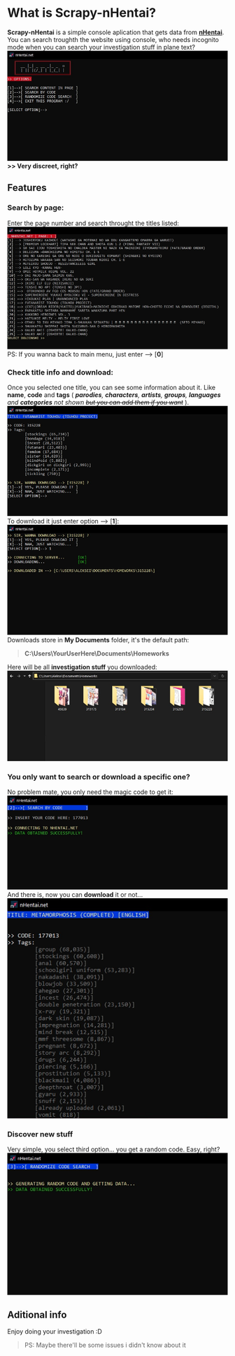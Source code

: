 # What is Scrapy-nHentai?
**Scrapy-nHentai** is a simple console aplication that gets data from [**nHentai**](www.nhentai.net). You can search troughth the website using console, who needs incognito mode when you can search your investigation stuff in plane text?
![App main menu](https://github.com/Aliksaii/Scrapy-nHentai.net/raw/master/web/PIC-01.jpg)
**>> Very discreet, right?**

## Features

### Search by page:
Enter the page number and search throught the titles listed:
![Searching by page number](https://github.com/Aliksaii/Scrapy-nHentai.net/raw/master/web/PIC-02.jpg)
PS: If you wanna back to main menu, just enter --> [**0**]
### Check title info and download:
Once you selected one title, you can see some information about it. Like **name**, **code** and **tags** ( _**parodies**, **characters**, **artists**, **groups**, **languages** and **categories** not shown ~~but you can add them if you want~~_ ).
![Information about a selected doujinshi](https://github.com/Aliksaii/Scrapy-nHentai.net/raw/master/web/PIC-03.jpg)
To download it just enter option --> [**1**]:
![Downloading inestigation stuff](https://github.com/Aliksaii/Scrapy-nHentai.net/raw/master/web/PIC-04.jpg)
Downloads store in **My Documents** folder, it's the default path:

> **C:\Users\YourUserHere\Documents\Homeworks**

Here will be all **investigation stuff** you downloaded:
![My Documents, also some codes](https://github.com/Aliksaii/Scrapy-nHentai.net/raw/master/web/PIC-05.jpg)

### You only want to search or download a specific one?
No problem mate, you only need the magic code to get it:
![Is this a 177013 reference?](https://github.com/Aliksaii/Scrapy-nHentai.net/raw/master/web/PIC-06.jpg)
And there is, now you can **download** it or not...
![Oh no, 177013](https://github.com/Aliksaii/Scrapy-nHentai.net/raw/master/web/PIC-07.jpg)

### Discover new stuff
Very simple, you select third option... you get a random code. Easy, right?
![Random secret code generating](https://github.com/Aliksaii/Scrapy-nHentai.net/raw/master/web/PIC-08.jpg)

## Aditional info
Enjoy doing your investigation :D
> PS: Maybe there'll be some issues i didn't know about it
